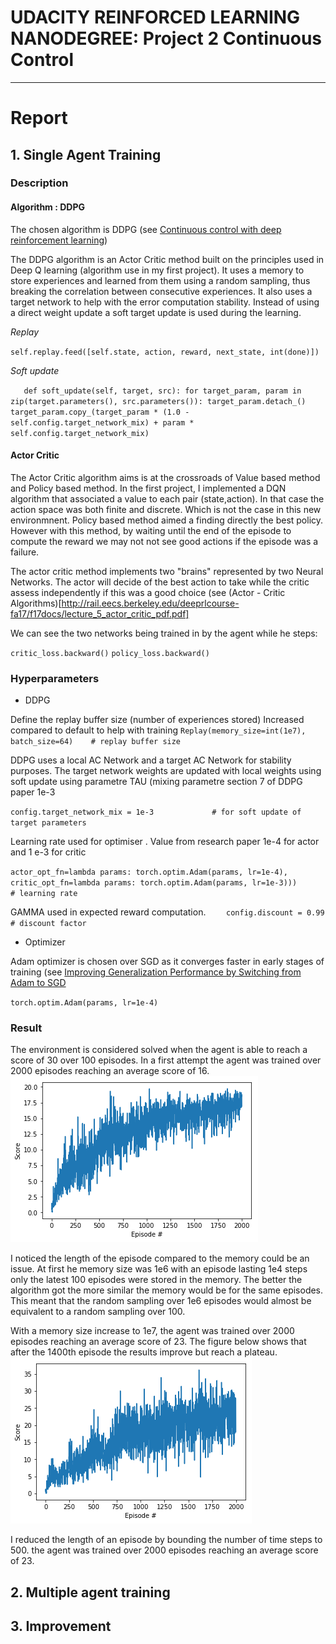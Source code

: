 

# UDACITY REINFORCED LEARNING NANODEGREE: Project 2 Continuous Control  
---
# Report

  
## 1. Single Agent Training 

### Description

#### Algorithm : DDPG
The chosen algorithm is DDPG (see [Continuous control with deep reinforcement learning](https://arxiv.org/abs/1509.02971))

The DDPG algorithm is an Actor Critic method built on the principles used in Deep Q learning (algorithm use in my first project). It uses a memory to store experiences and learned from them using a random sampling, thus breaking the correlation between consecutive experiences. It also uses a target network to help with the error computation stability. Instead of using a direct weight update a soft target update is used during the learning.

*Replay* 

`self.replay.feed([self.state, action, reward, next_state, int(done)])`

*Soft update* 

`   def soft_update(self, target, src):
        for target_param, param in zip(target.parameters(), src.parameters()):
            target_param.detach_()
            target_param.copy_(target_param * (1.0 - self.config.target_network_mix) +
                                    param * self.config.target_network_mix)`

#### Actor Critic

The Actor Critic algorithm aims is at the crossroads of Value based method and Policy based method. In the first project, I implemented a DQN algorithm that associated a value to each pair (state,action). In that case the action space was both finite and discrete. Which is not the case in this new environmnent. Policy based method aimed a finding directly the best policy. However with this method, by waiting until the end of the episode to compute the reward we may not not see good actions if the episode was a failure.

The actor critic method implements two "brains" represented by two Neural Networks. The actor will decide of the best action to take while the critic assess independently if this was a good choice (see (Actor - Critic Algorithms)[http://rail.eecs.berkeley.edu/deeprlcourse-fa17/f17docs/lecture_5_actor_critic_pdf.pdf]


We can see the two networks being trained in by the agent while he steps:

`critic_loss.backward()`
`policy_loss.backward()`

### Hyperparameters

* DDPG

Define the replay buffer size (number of experiences stored) Increased compared to default to help with training
`Replay(memory_size=int(1e7), batch_size=64)    # replay buffer size`

DDPG uses a local AC Network and a target AC Network for stability purposes. The target network weights are updated with local weights using soft update using parametre TAU (mixing parametre section 7 of DDPG paper 1e-3

`config.target_network_mix = 1e-3             # for soft update of target parameters`

Learning rate used for optimiser . Value from research paper 1e-4 for actor and 1 e-3 for critic

`actor_opt_fn=lambda params: torch.optim.Adam(params, lr=1e-4),
critic_opt_fn=lambda params: torch.optim.Adam(params, lr=1e-3)))               # learning rate `

GAMMA used in expected reward computation. 
`    config.discount = 0.99           # discount factor`

* Optimizer

Adam optimizer is chosen over SGD as it converges faster in early stages of training (see [Improving Generalization Performance by Switching from Adam to SGD](https://arxiv.org/pdf/1712.07628.pdf)

`torch.optim.Adam(params, lr=1e-4)`

### Result
The environment is considered solved when the agent is able to reach a score of 30 over 100 episodes.
In a first attempt the agent was trained over 2000 episodes reaching an average score of 16. ![single_agent_2000](./images/single_agent_1_2000.png)

I noticed the length of the episode compared to the memory could be an issue. At first he memory size was 1e6 with an episode lasting 1e4 steps only the latest 100 episodes were stored in the memory. The better the algorithm got the more similar the memory would be for the same episodes. This meant that the random sampling over 1e6 episodes would almost be equivalent to a random sampling over 100. 

With a memory size increase to 1e7, the agent was trained over 2000 episodes reaching an average score of 23. 
The figure below shows that after the 1400th episode the results improve but reach a plateau.  ![single_agent_2000](./images/single_agent_2_2000.png)

I reduced the length of an episode by bounding the number of time steps to 500. 
the agent was trained over 2000 episodes reaching an average score of 23. 

## 2. Multiple agent training



## 3. Improvement




